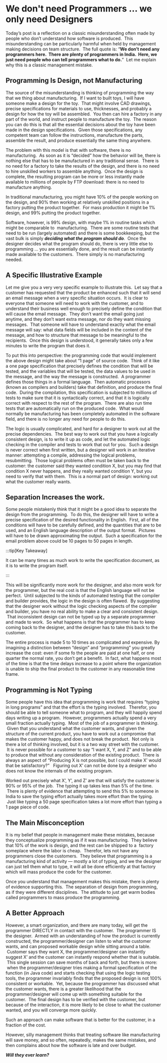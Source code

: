 #  We don't need Programmers … we only need Designers

Today’s post is a reflection on a classic misunderstanding often made by people who don’t understand how software is produced.  This misunderstanding can be particularly harmful when held by management making decisions on team structure.  The full quote is: “**We don’t need any programmers here.  There are plenty of programmers in India.  Here, we just need people who can tell programmers what to do.**”  Let me explain why this is a classic management mistake.

## Programming Is Design, not Manufacturing

The source of the misunderstanding is thinking of programming the way that we thing about manufacturing.  If I want to built toys, I will have someone make a design for the toy.  That might involve CAD drawings, precise specifications for materials to use, thicknesses, and probably a design for how the toy will be assembled.  You then can hire a factory in any part of the world, and instruct people to manufacture the toy.  The reason you can do this is that all the essential decisions about the toy have been made in the design specifications.  Given those specifications, any competent team can follow the instructions, manufacture the parts, assemble the result, and produce essentially the same thing anywhere.  

The problem with this model is that with software, there is no manufacturing.  As soon as it is “decided” how the behavior will be, there is nothing else that has to be manufactured in any traditional sense.  There is no need for a factory to take the results of the design, and there is no need to hire unskilled workers to assemble anything.  Once the design is complete, the resulting program can be more or less instantly made available to millions of people by FTP download: there is no need to manufacture anything.  

In traditional manufacturing, you might have 10% of the people working on the design, and 90% then working at relatively unskilled positions in a factory putting the product together.  For mass production it might be 1% design, and 99% putting the product together.  

Software, however, is 99% design, with maybe 1% in routine tasks which might be comparable to  manufacturing.  There are some routine tests that need to be run (largely automated) and there is some bookkeeping, but the vast bulk is simply _**deciding what the program should do**_.  Once the designer decides what the program should do, there is very little else to programming … you are essentially done, and the result can be instantly made available to the customers.  There simply is no manufacturing needed.

## A Specific Illustrative Example

Let me give you a very very specific example to illustrate this.  Let say that a customer has requested that the product be enhanced such that it will send an email message when a very specific situation occurs.  It is clear to everyone that someone will need to work with the customer, and to understand their business well enough to precisely define the condition that will cause the email message.  They don’t want the email going just anytime, and they don’t want extra message, nor do they want missing messages.  That someone will have to understand exactly what the email message will say: what data fields will be included in the content of the message, and how to structure that message to be meaningful to the recipients.  Once this design is understood, it generally takes only a few minutes to write the program that does it.  

To put this into perspective: the programming code that would implement the above design might take about “1 page” of source code.  Think of it like a one page specification that precisely defines the condition that will be tested, and the variables that will be tested, the data values to be used in the message, and the way the message is constructed.  A programmer defines those things in a formal language.  Then automatic processors (known as compilers and builders) take that definition, and produce the final code.  During the compilation, this specification is subjected to millions of tests to make sure that it is syntactically correct, and that it is logically correct with respect to the rest of the program.  There are also run time tests that are automatically run on the produced code.  What would normally be manufacturing has been completely automated in the software field, and there is no longer any need for people to do this.  

The logic is usually complicated, and hard for a designer to work out all the precise dependencies.  The best way to work out that you have a logically consistent design, is to write it up as code, and let the automated logic checking in the compiler and tests to work that out for you.  Such a design is never correct when first written, but a designer will work in an iterative manner: attempting a compile, addressing the logical problems, resubmitting.  Those logical problems often must be taken back to the customer: the customer said they wanted condition X, but you may find that condition X never happens, and they really wanted condition Y, but you need to verify that with them.  This is a normal part of design: working out what the customer really wants.

## Separation Increases the work.

Some people mistakenly think that it might be a good idea to separate the design from the programming.  To do this, the designer will have to write a precise specification of the desired functionality in English.  First, all of the conditions will have to be carefully defined, and the quantities that are to be used, and an English language description of the output format.  Pictures will have to be drawn approximating the output.  Such a specification for the email problem above could be 10 pages to 50 pages in length.

:::tip[Key Takeaway]

It can be many times as much work to write the specification document, as it is to write the program itself.

:::

This will be significantly more work for the designer, and also more work for the programmer, but the real cost is that the English language will not be perfect.  Until subjected to the kinds of automated testing that the compiler and builder provides, the logic in the design is often flawed.  By suggesting that the designer work without the logic checking aspects of the compiler and builder, you have no real ability to make a clear and consistent design.  That inconsistent design can not be typed up by a separate programmer and made to work.  So what happens is that the programmer has to keep coming back to the designer, and the designer has to take this back to the customer.  

The entire process is made 5 to 10 times as complicated and expensive. By imagining a distinction between “design” and “programming” you greatly increase the cost: even if some fo the people are paid at one half, or one quarter the normal rate, you don’t get a benefit.  In fact, what happens most of the time is that the time delays increase to a point where the organization is unable to ship the final product to the customer in any reasonable time frame.

## Programming is Not Typing

Some people have this idea that programming is work that requires “typing in long programs” and that the effort is the typing involved.  Therefor, you should be able to tell someone what to program, and they will happily spend days writing up a program.  However, programmers actually spend a very small fraction actually typing.  Most of the job of a programmer is _thinking_.  Given that you understand what the customer wants, and given the structure of the current product, you have to work out a compromise that makes the customer happy, and does not break the product.  Not only is there a lot of thinking involved, but it is a two way street with the customer.  It is never possible for a customer to say “I want X, Y, and Z” and to be able to produce that without any consideration of the existing product.  There is always an aspect of “Producing X is not possible, but I could make X’ would that be satisfactory?”   Figuring out X’ can not be done by a designer who does not know the internals of the existing program. 

Worked out precisely what X’, Y’, and Z’ are that will satisfy the customer is 90% or 95% of the job.  The typing it up takes less than 5% of the time.  There is plenty of evidence that attempting to send this 5% to someone in India to save the typing effort actually takes more effort than the typing.  Just like typing a 50 page specification takes a lot more effort than typing a 1 page piece of code.

## The Main Misconception

It is my belief that people in management make these mistakes, because they conceptualize programming as if it was manufacturing.  They believe that 10% of the work is design, and the rest can be shipped to a  factory someplace where the labor is cheap.  Therefor, lets not have any programmers close the customers.  They believe that programming is a manufacturing kind of activity — mostly a lot of typing, and we the designer can just tell them what to type, it will all be done efficiently at that factory which will mass produce the code for the customer.  

Once you understand that management makes this mistake, there is plenty of evidence supporting this.  The separation of design from programming, as if they were different disciplines.  The attitude to just get warm bodies called programmers to mass produce the programming.

## A Better Approach

However, a smart organization, and there are many today, will get the programmer DIRECTLY in contact with the customer.  The programmer IS the designer.  Armed with an understanding of how the product is currently constructed, the programmer/designer can listen to what the customer wants, and can proposed workable design while sitting around a table.  Customer says they want X, the programmer/designer can instantly suggest X’ and the customer can instantly respond whether that is suitable.  This single session can save months of back and forth, but there is more:  when the programmer/designer tries making a formal specification of the function (in Java code) and starts checking that using the logic testing tools, the programmer invariably finds that the proposed design is not 100% consistent or workable.  Yet, because the programmer has discussed what the customer wants, there is a greater likelihood that the programmer/designer will come up with something suitable for the customer.  The final design has to be verified with the customer, but because of the interaction, it is more likely to be close to what the customer wanted, and you will converge more quickly.  

Such an approach can make software that is better for the customer, in a fraction of the cost.  

However, silly management thinks that treating software like manufacturing will save money, and so often, repeatedly, makes the same mistakes, and then complains about how the software is late and over budget.  

**_Will they ever learn?_**
